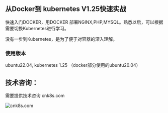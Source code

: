 ## 从Docker到 kubernetes V1.25快速实战

快速入门DOCKER，用DOCKER 部署NGINX,PHP,MYSQL。熟悉以后，可以根据需要切换Kubernetes进行学习。

没有一步到Kubernetes，是为了便于对容器的深入理解。

### 使用版本
ubuntu22.04, kubernetes 1.25
（docker部分使用的ubuntu20.04）

## 技术咨询：

需要提供技术咨询
cnk8s.com

![cnk8s.com](https://raw.githubusercontent.com/shelutai/cnk8s/master/qr.jpg)

